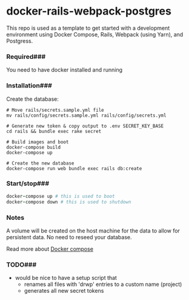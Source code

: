 # docker-rails-webpack-postgres

This repo is used as a template to get started with a development environment using Docker Compose, Rails, Webpack (using Yarn), and Postgress. 



### Required###

You need to have docker installed and running



### Installation###

Create the database:

```shell
# Move rails/secrets.sample.yml file
mv rails/config/secrets.sample.yml rails/config/secrets.yml

# Generate new token & copy output to .env SECRET_KEY_BASE
cd rails && bundle exec rake secret

# Build images and boot
docker-compose build
docker-compose up

# Create the new database
docker-compose run web bundle exec rails db:create
```



### Start/stop###

```ruby
docker-compose up # this is used to boot
docker-compose down # this is used to shutdown
```



### Notes

A volume will be created on the host machine for the data to allow for persistent data. No need to reseed your database.

Read more about [Docker compose](https://docs.docker.com/compose/)



### TODO###

- would be nice to have a setup script that
  - renames all files with 'drwp' entries to a custom name (project)
  - generates all new secret tokens

